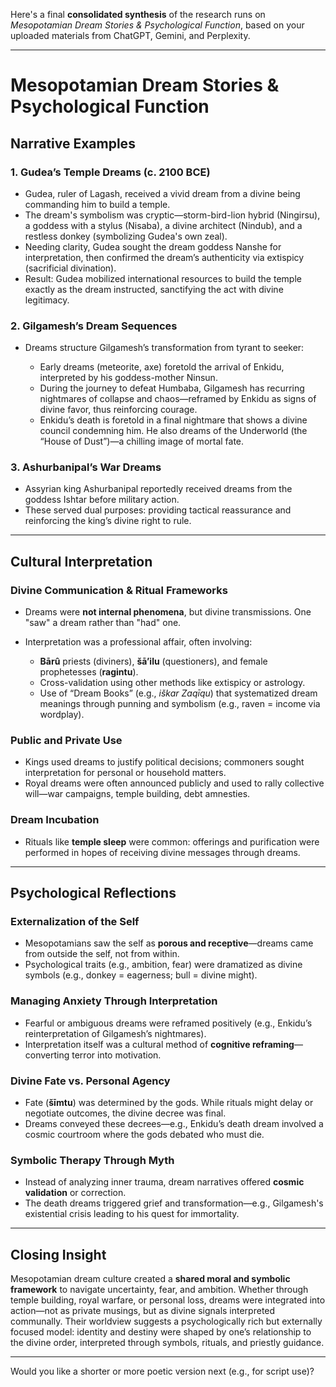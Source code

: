 Here's a final **consolidated synthesis** of the research runs on *Mesopotamian Dream Stories & Psychological Function*, based on your uploaded materials from ChatGPT, Gemini, and Perplexity.

---

# **Mesopotamian Dream Stories & Psychological Function**

## **Narrative Examples**

### **1. Gudea’s Temple Dreams (c. 2100 BCE)**

* Gudea, ruler of Lagash, received a vivid dream from a divine being commanding him to build a temple.
* The dream's symbolism was cryptic—storm-bird-lion hybrid (Ningirsu), a goddess with a stylus (Nisaba), a divine architect (Nindub), and a restless donkey (symbolizing Gudea's own zeal).
* Needing clarity, Gudea sought the dream goddess Nanshe for interpretation, then confirmed the dream’s authenticity via extispicy (sacrificial divination).
* Result: Gudea mobilized international resources to build the temple exactly as the dream instructed, sanctifying the act with divine legitimacy.

### **2. Gilgamesh’s Dream Sequences**

* Dreams structure Gilgamesh’s transformation from tyrant to seeker:

  * Early dreams (meteorite, axe) foretold the arrival of Enkidu, interpreted by his goddess-mother Ninsun.
  * During the journey to defeat Humbaba, Gilgamesh has recurring nightmares of collapse and chaos—reframed by Enkidu as signs of divine favor, thus reinforcing courage.
  * Enkidu’s death is foretold in a final nightmare that shows a divine council condemning him. He also dreams of the Underworld (the “House of Dust”)—a chilling image of mortal fate.

### **3. Ashurbanipal’s War Dreams**

* Assyrian king Ashurbanipal reportedly received dreams from the goddess Ishtar before military action.
* These served dual purposes: providing tactical reassurance and reinforcing the king’s divine right to rule.

---

## **Cultural Interpretation**

### **Divine Communication & Ritual Frameworks**

* Dreams were **not internal phenomena**, but divine transmissions. One "saw" a dream rather than "had" one.
* Interpretation was a professional affair, often involving:

  * **Bārû** priests (diviners), **šā’ilu** (questioners), and female prophetesses (**ragintu**).
  * Cross-validation using other methods like extispicy or astrology.
  * Use of “Dream Books” (e.g., *iškar Zaqīqu*) that systematized dream meanings through punning and symbolism (e.g., raven = income via wordplay).

### **Public and Private Use**

* Kings used dreams to justify political decisions; commoners sought interpretation for personal or household matters.
* Royal dreams were often announced publicly and used to rally collective will—war campaigns, temple building, debt amnesties.

### **Dream Incubation**

* Rituals like **temple sleep** were common: offerings and purification were performed in hopes of receiving divine messages through dreams.

---

## **Psychological Reflections**

### **Externalization of the Self**

* Mesopotamians saw the self as **porous and receptive**—dreams came from outside the self, not from within.
* Psychological traits (e.g., ambition, fear) were dramatized as divine symbols (e.g., donkey = eagerness; bull = divine might).

### **Managing Anxiety Through Interpretation**

* Fearful or ambiguous dreams were reframed positively (e.g., Enkidu’s reinterpretation of Gilgamesh’s nightmares).
* Interpretation itself was a cultural method of **cognitive reframing**—converting terror into motivation.

### **Divine Fate vs. Personal Agency**

* Fate (**šīmtu**) was determined by the gods. While rituals might delay or negotiate outcomes, the divine decree was final.
* Dreams conveyed these decrees—e.g., Enkidu’s death dream involved a cosmic courtroom where the gods debated who must die.

### **Symbolic Therapy Through Myth**

* Instead of analyzing inner trauma, dream narratives offered **cosmic validation** or correction.
* The death dreams triggered grief and transformation—e.g., Gilgamesh's existential crisis leading to his quest for immortality.

---

## **Closing Insight**

Mesopotamian dream culture created a **shared moral and symbolic framework** to navigate uncertainty, fear, and ambition. Whether through temple building, royal warfare, or personal loss, dreams were integrated into action—not as private musings, but as divine signals interpreted communally. Their worldview suggests a psychologically rich but externally focused model: identity and destiny were shaped by one’s relationship to the divine order, interpreted through symbols, rituals, and priestly guidance.

---

Would you like a shorter or more poetic version next (e.g., for script use)?
